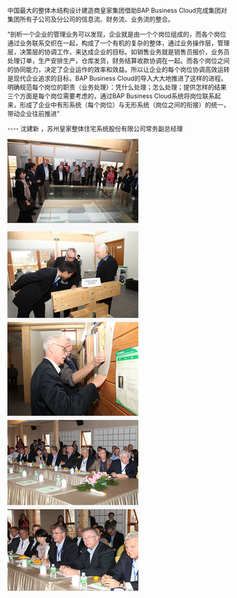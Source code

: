 中国最大的整体木结构设计建造商皇家集团借助BAP Business Cloud完成集团对集团所有子公司及分公司的信息流、财务流、业务流的整合。

 

“剖析一个企业的管理业务可以发现，企业就是由一个个岗位组成的，而各个岗位通过业务联系交织在一起，构成了一个有机的复杂的整体，通过业务操作层，管理层，决策层的协调工作，来达成企业的目标。如销售业务就是销售员报价，业务员处理订单，生产安排生产，仓库发货，财务结算收款协调在一起。而各个岗位之间的协同能力，决定了企业运作的效率和效益。所以让企业的每个岗位协调高效运转是现代企业追求的目标，BAP Business Cloud的导入大大地推进了这样的进程。明确规范每个岗位的职责（业务处理）：凭什么处理；怎么处理；提供怎样的结果三个方面是每个岗位需要考虑的，通过BAP Business Cloud系统将岗位联系起来，形成了企业中有形系统（每个岗位）与无形系统（岗位之间的衔接）的统一，带动企业往前推进”

---- 沈建新 ，苏州皇家整体住宅系统股份有限公司常务副总经理

![img](kllj_images/1.png) 